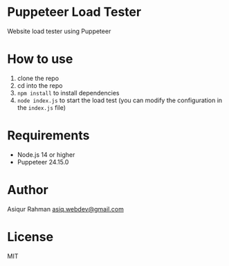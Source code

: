 # Puppeteer Load Tester
Website load tester using Puppeteer

# How to use
1. clone the repo
2. cd into the repo
3. ```npm install``` to install dependencies
4. ```node index.js``` to start the load test (you can modify the configuration in the `index.js` file)

# Requirements
- Node.js 14 or higher
- Puppeteer 24.15.0

# Author
Asiqur Rahman <asiq.webdev@gmail.com>

# License
MIT